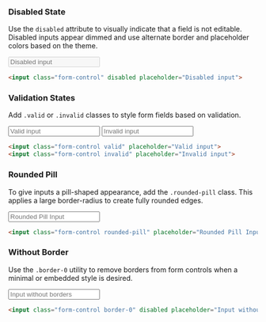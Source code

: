 ### Disabled State

Use the `disabled` attribute to visually indicate that a field is not editable. Disabled inputs appear dimmed and use alternate border and placeholder colors based on the theme.

<div class="w-max-md mt-4 card p-3 border dark:border-grey-900 light:border-grey-100">
<input class="form-control" disabled placeholder="Disabled input">
</div>

```html
<input class="form-control" disabled placeholder="Disabled input">
```



### Validation States

Add `.valid` or `.invalid` classes to style form fields based on validation.

<div class="w-max-md mt-4 card p-3 border dark:border-grey-900 light:border-grey-100">
<input class="mb-4 form-control valid" placeholder="Valid input">
<input class="form-control invalid" placeholder="Invalid input">
</div>


```html
<input class="form-control valid" placeholder="Valid input">
<input class="form-control invalid" placeholder="Invalid input">
```

### Rounded Pill

To give inputs a pill-shaped appearance, add the `.rounded-pill` class. This applies a large border-radius to create fully rounded edges.

<div class="w-max-md mt-4 card p-3 border dark:border-grey-900 light:border-grey-100">
<input class="form-control rounded-pill" placeholder="Rounded Pill Input">
</div>

```html
<input class="form-control rounded-pill" placeholder="Rounded Pill Input">
```

### Without Border

Use the `.border-0` utility to remove borders from form controls when a minimal or embedded style is desired.

<div class="w-max-md mt-4 card p-3 border dark:border-grey-900 light:border-grey-100">
<input class="form-control border-0" placeholder="Input without borders">
</div>

```html
<input class="form-control border-0" disabled placeholder="Input without borders">
```